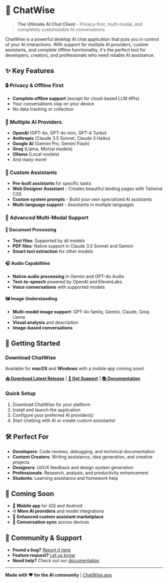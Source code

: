 # 🤖 ChatWise

> **The Ultimate AI Chat Client** - Privacy-first, multi-modal, and completely customizable AI conversations

ChatWise is a powerful desktop AI chat application that puts you in control of your AI interactions. With support for multiple AI providers, custom assistants, and complete offline functionality, it's the perfect tool for developers, creators, and professionals who need reliable AI assistance.

## ✨ Key Features

### 🔒 **Privacy & Offline First**
- **Complete offline support** (except for cloud-based LLM APIs)
- Your conversations stay on your device
- No data tracking or collection

### 🧠 **Multiple AI Providers**
- **OpenAI** (GPT-4o, GPT-4o mini, GPT-4 Turbo)
- **Anthropic** (Claude 3.5 Sonnet, Claude 3 Haiku)
- **Google AI** (Gemini Pro, Gemini Flash)
- **Groq** (Llama, Mixtral models)
- **Ollama** (Local models)
- And many more!

### 🎯 **Custom Assistants**
- **Pre-built assistants** for specific tasks
- **Web Designer Assistant** - Creates beautiful landing pages with Tailwind CSS
- **Custom system prompts** - Build your own specialized AI assistants
- **Multi-language support** - Assistants in multiple languages

### 🎵 **Advanced Multi-Modal Support**

#### 📄 **Document Processing**
- **Text files**: Supported by all models
- **PDF files**: Native support in Claude 3.5 Sonnet and Gemini
- **Smart text extraction** for other models

#### 🎧 **Audio Capabilities**
- **Native audio processing** in Gemini and GPT-4o Audio
- **Text-to-speech** powered by OpenAI and ElevenLabs
- **Voice conversations** with supported models

#### 🖼️ **Image Understanding**
- **Multi-model image support**: GPT-4o family, Gemini, Claude, Groq Llama
- **Visual analysis** and description
- **Image-based conversations**

## 🚀 Getting Started

### Download ChatWise

Available for **macOS** and **Windows** with a mobile app coming soon!

**[📥 Download Latest Release](https://github.com/egoist/chatwise-releases/releases)** | **[💬 Get Support](https://github.com/egoist/chatwise-releases/issues/new)** | **[📚 Documentation](https://docs.chatwise.app)**

### Quick Setup
1. Download ChatWise for your platform
2. Install and launch the application
3. Configure your preferred AI provider(s)
4. Start chatting with AI or create custom assistants!

## 🛠️ Perfect For

- **Developers**: Code reviews, debugging, and technical documentation
- **Content Creators**: Writing assistance, idea generation, and creative projects
- **Designers**: UI/UX feedback and design system generation
- **Professionals**: Research, analysis, and productivity enhancement
- **Students**: Learning assistance and homework help

## 🔮 Coming Soon

- 📱 **Mobile app** for iOS and Android
- 🌐 **More AI providers** and model integrations
- 🎨 **Enhanced custom assistant marketplace**
- 🔄 **Conversation sync** across devices

## 🤝 Community & Support

- **Found a bug?** [Report it here](https://github.com/egoist/chatwise-releases/issues/new)
- **Feature request?** [Let us know](https://github.com/egoist/chatwise-releases/issues/new)
- **Need help?** Check out our [documentation](https://docs.chatwise.app)

---

**Made with ❤️ for the AI community** | [ChatWise.app](https://chatwise.app)
